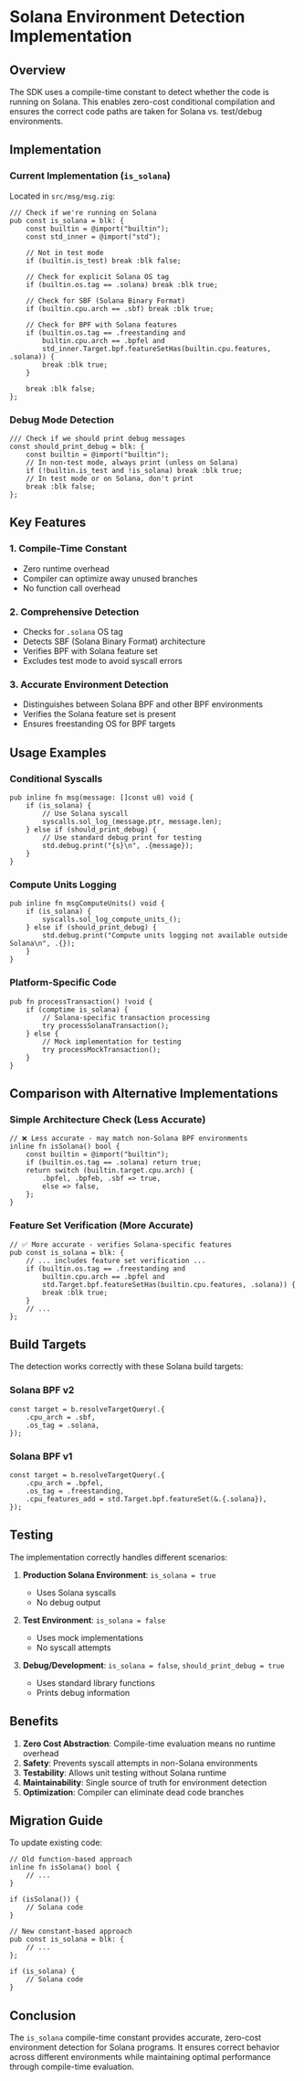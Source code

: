 # Solana Environment Detection Implementation

## Overview

The SDK uses a compile-time constant to detect whether the code is running on Solana. This enables zero-cost conditional compilation and ensures the correct code paths are taken for Solana vs. test/debug environments.

## Implementation

### Current Implementation (`is_solana`)

Located in `src/msg/msg.zig`:

```zig
/// Check if we're running on Solana
pub const is_solana = blk: {
    const builtin = @import("builtin");
    const std_inner = @import("std");

    // Not in test mode
    if (builtin.is_test) break :blk false;

    // Check for explicit Solana OS tag
    if (builtin.os.tag == .solana) break :blk true;

    // Check for SBF (Solana Binary Format)
    if (builtin.cpu.arch == .sbf) break :blk true;

    // Check for BPF with Solana features
    if (builtin.os.tag == .freestanding and
        builtin.cpu.arch == .bpfel and
        std_inner.Target.bpf.featureSetHas(builtin.cpu.features, .solana)) {
        break :blk true;
    }

    break :blk false;
};
```

### Debug Mode Detection

```zig
/// Check if we should print debug messages
const should_print_debug = blk: {
    const builtin = @import("builtin");
    // In non-test mode, always print (unless on Solana)
    if (!builtin.is_test and !is_solana) break :blk true;
    // In test mode or on Solana, don't print
    break :blk false;
};
```

## Key Features

### 1. **Compile-Time Constant**
- Zero runtime overhead
- Compiler can optimize away unused branches
- No function call overhead

### 2. **Comprehensive Detection**
- Checks for `.solana` OS tag
- Detects SBF (Solana Binary Format) architecture
- Verifies BPF with Solana feature set
- Excludes test mode to avoid syscall errors

### 3. **Accurate Environment Detection**
- Distinguishes between Solana BPF and other BPF environments
- Verifies the Solana feature set is present
- Ensures freestanding OS for BPF targets

## Usage Examples

### Conditional Syscalls

```zig
pub inline fn msg(message: []const u8) void {
    if (is_solana) {
        // Use Solana syscall
        syscalls.sol_log_(message.ptr, message.len);
    } else if (should_print_debug) {
        // Use standard debug print for testing
        std.debug.print("{s}\n", .{message});
    }
}
```

### Compute Units Logging

```zig
pub inline fn msgComputeUnits() void {
    if (is_solana) {
        syscalls.sol_log_compute_units_();
    } else if (should_print_debug) {
        std.debug.print("Compute units logging not available outside Solana\n", .{});
    }
}
```

### Platform-Specific Code

```zig
pub fn processTransaction() !void {
    if (comptime is_solana) {
        // Solana-specific transaction processing
        try processSolanaTransaction();
    } else {
        // Mock implementation for testing
        try processMockTransaction();
    }
}
```

## Comparison with Alternative Implementations

### Simple Architecture Check (Less Accurate)
```zig
// ❌ Less accurate - may match non-Solana BPF environments
inline fn isSolana() bool {
    const builtin = @import("builtin");
    if (builtin.os.tag == .solana) return true;
    return switch (builtin.target.cpu.arch) {
        .bpfel, .bpfeb, .sbf => true,
        else => false,
    };
}
```

### Feature Set Verification (More Accurate)
```zig
// ✅ More accurate - verifies Solana-specific features
pub const is_solana = blk: {
    // ... includes feature set verification ...
    if (builtin.os.tag == .freestanding and
        builtin.cpu.arch == .bpfel and
        std.Target.bpf.featureSetHas(builtin.cpu.features, .solana)) {
        break :blk true;
    }
    // ...
};
```

## Build Targets

The detection works correctly with these Solana build targets:

### Solana BPF v2
```zig
const target = b.resolveTargetQuery(.{
    .cpu_arch = .sbf,
    .os_tag = .solana,
});
```

### Solana BPF v1
```zig
const target = b.resolveTargetQuery(.{
    .cpu_arch = .bpfel,
    .os_tag = .freestanding,
    .cpu_features_add = std.Target.bpf.featureSet(&.{.solana}),
});
```

## Testing

The implementation correctly handles different scenarios:

1. **Production Solana Environment**: `is_solana = true`
   - Uses Solana syscalls
   - No debug output

2. **Test Environment**: `is_solana = false`
   - Uses mock implementations
   - No syscall attempts

3. **Debug/Development**: `is_solana = false`, `should_print_debug = true`
   - Uses standard library functions
   - Prints debug information

## Benefits

1. **Zero Cost Abstraction**: Compile-time evaluation means no runtime overhead
2. **Safety**: Prevents syscall attempts in non-Solana environments
3. **Testability**: Allows unit testing without Solana runtime
4. **Maintainability**: Single source of truth for environment detection
5. **Optimization**: Compiler can eliminate dead code branches

## Migration Guide

To update existing code:

```zig
// Old function-based approach
inline fn isSolana() bool {
    // ...
}

if (isSolana()) {
    // Solana code
}

// New constant-based approach
pub const is_solana = blk: {
    // ...
};

if (is_solana) {
    // Solana code
}
```

## Conclusion

The `is_solana` compile-time constant provides accurate, zero-cost environment detection for Solana programs. It ensures correct behavior across different environments while maintaining optimal performance through compile-time evaluation.